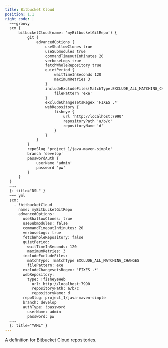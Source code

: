 ```yaml
---
title: Bitbucket Cloud
position: 1.1
right_code: |
  ~~~groovy
  scm {
      bitbucketCloud(name: 'myBitbucketGitRepo') {
          git { 
              advancedOptions {
                  useShallowClones true
                  useSubmodules true
                  commandTimeoutInMinutes 20
                  verboseLogs true
                  fetchWholeRepository true
                  quietPeriod {
                      waitTimeInSeconds 120
                      maximumRetries 3
                  }
                  includeExcludeFiles(MatchType.EXCLUDE_ALL_MATCHING_CHANGES) {
                      filePattern 'exe'
                  }
                  excludeChangesetsRegex 'FIXES .*'
                  webRepository {
                      fisheye {
                          url 'http://localhost:7990'
                          repositoryPath 'a/b/c'
                          repositoryName 'd'
                      }
                  }
              }
          }
          repoSlug 'project_1/java-maven-simple'
          branch 'develop'
          passwordAuth {
              userName 'admin'
              password 'pw'
          }
      }
  }
  ~~~
  {: title="DSL" }
  ~~~ yml
  scm:
    - !bitbucketCloud
      name: myBitbucketGitRepo
      advancedOptions:
        useShallowClones: true
        useSubmodules: false
        commandTimeoutInMinutes: 20
        verboseLogs: true
        fetchWholeRepository: false
        quietPeriod:
          waitTimeInSeconds: 120
          maximumRetries: 3
        includeExcludeFiles:
          matchType: !matchType EXCLUDE_ALL_MATCHING_CHANGES
          filePattern: exe
        excludeChangesetsRegex: 'FIXES .*'
        webRepository:
          type: !fisheyeWeb
            url: http://localhost:7990
            repositoryPath: a/b/c
            repositoryName: d
        repoSlug: project_1/java-maven-simple
        branch: develop
        authType: !password
          userName: admin
          password: pw
  ~~~
  {: title="YAML" }
---
```

A definition for Bitbucket Cloud repositories.